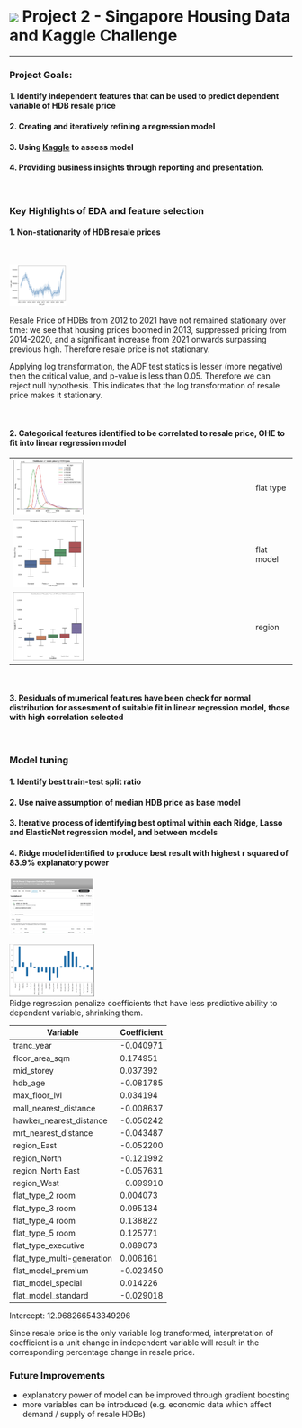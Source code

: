 #  ![](https://ga-dash.s3.amazonaws.com/production/assets/logo-9f88ae6c9c3871690e33280fcf557f33.png) Project 2 - Singapore Housing Data and Kaggle Challenge
***
### Project Goals:
#### 1. Identify independent features that can be used to predict dependent variable of HDB resale price
#### 2. Creating and iteratively refining a regression model
#### 3. Using [Kaggle](https://www.kaggle.com/) to assess model
#### 4. Providing business insights through reporting and presentation.

<br>

### Key Highlights of EDA and feature selection
#### 1. Non-stationarity of HDB resale prices  

<br>

<img src="./picture/resale_price.png"  width="20%" height="10%"><br>

Resale Price of HDBs from 2012 to 2021 have not remained stationary over time: we see that housing prices boomed in 2013, suppressed pricing from 2014-2020, and a significant increase from 2021 onwards surpassing previous high. Therefore resale price is not stationary.

Applying log transformation, the ADF test statics is lesser (more negative) then the critical value, and p-value is less than 0.05. Therefore we can reject null hypothesis. This indicates that the log transformation of resale price makes it stationary.

<br>

#### 2. Categorical features identified to be correlated to resale price, OHE to fit into linear regression model
<table>
  <tr>
    <td> <img src="./picture/flat_type.png" width="30%" height="30%"></td>
    <td> flat type </td>
   </tr> 
    <tr>
    <td> <img src="./picture/flat_model.png" width="30%" height="30%"></td>
    <td> flat model  </td>
   </tr> 
    <tr>
    <td> <img src="./picture/region.png" width="30%" height="30%"></td>
    <td> region  </td>
   </tr>     
    
</table>

<br>

#### 3. Residuals of mumerical features have been check for normal distribution for assesment of suitable fit in linear regression model, those with high correlation selected

<br>

### Model tuning
#### 1. Identify best train-test split ratio
#### 2. Use naive assumption of median HDB price as base model
#### 3. Iterative process of identifying best optimal within each Ridge, Lasso and ElasticNet regression model, and between models 
#### 4. Ridge model identified to produce best result with highest r squared of 83.9% explanatory power
<img src="./picture/Kaggle_Score.png" width="30%" height="30%"></td><br>


<img src="./picture/Ridge Coefficient.png" width="30%" height="30%"></td><br>
Ridge regression penalize coefficients that have less predictive ability to dependent variable, shrinking them.

|Variable                   | Coefficient|
|----------------------------|----------|
tranc_year                   | -0.040971
floor_area_sqm               | 0.174951
mid_storey                   |  0.037392
hdb_age                      | -0.081785
max_floor_lvl                |  0.034194
mall_nearest_distance        | -0.008637
hawker_nearest_distance      | -0.050242
mrt_nearest_distance         | -0.043487
region_East                  | -0.052200
region_North                 | -0.121992
region_North East            | -0.057631
region_West                  | -0.099910
flat_type_2 room             |  0.004073
flat_type_3 room             |  0.095134
flat_type_4 room             |  0.138822
flat_type_5 room             |  0.125771
flat_type_executive          | 0.089073
flat_type_multi-generation   |  0.006161
flat_model_premium           | -0.023450
flat_model_special           |  0.014226
flat_model_standard          | -0.029018

Intercept: 12.968266543349296

Since resale price is the only variable log transformed, interpretation of coefficient is a unit change in independent variable will result in the corresponding percentage change in resale price.

### Future Improvements
- explanatory power of model can be improved through gradient boosting 
- more variables can be introduced (e.g. economic data which affect demand / supply of resale HDBs)